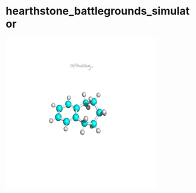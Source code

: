# hearthstone_battlegrounds_simulator

<img src="https://github.com/minhsueh/ml-with-ms/blob/master/static/back.gif" width="400" height="400" />
